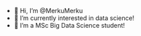 - 👋 Hi, I’m @MerkuMerku
- 👀 I’m currently interested in data science!
- 🌱 I’m a MSc Big Data Science student!

<!---
MerkuMerku/MerkuMerku is a ✨ special ✨ repository because its `README.md` (this file) appears on your GitHub profile.
You can click the Preview link to take a look at your changes.
--->
